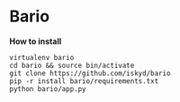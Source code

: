 # Bario 

**How to install**

```
virtualenv bario
cd bario && source bin/activate
git clone https://github.com/iskyd/bario
pip -r install bario/requirements.txt
python bario/app.py
```


